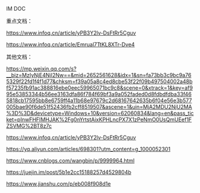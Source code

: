 IM DOC

重点文档：

https://www.infoq.cn/article/yPB3Y2lv-DsFtRr5Cguv

https://www.infoq.cn/article/Emrual7TtKL8XTr-Dve4

其他文档：

https://mp.weixin.qq.com/s?__biz=MzIyNjE4NjI2Nw==&mid=2652561628&idx=1&sn=fa73bb3c9bc9a765329f22fd1f4f1d77&chksm=f39a05a8c4ed8cbe53f22f09b497504002a48bf57235fb91ac388816ebe0eec59965071bc9c8&scene=0&xtrack=1&key=af995e53853344b56ee3163dfa86f784f69bf3a9a052faded0d8fdbdfdba33f465818cb17595bb8e6759ff4a11b68e97679c2d68167642635b6f04e56e3b577005bae90f6de51f52436fb2cff8519507&ascene=1&uin=MjA2MDU2NjU2MA%3D%3D&devicetype=Windows+10&version=62060834&lang=en&pass_ticket=pInwFHFIMHJAK%2Fg0nYrtstAixKPHLncPX7X1zPeNmO0UsQmUEef1FZSVMG%2BT8z7c

https://www.infoq.cn/article/yPB3Y2lv-DsFtRr5Cguv

https://yq.aliyun.com/articles/698301?utm_content=g_1000052301

https://www.cnblogs.com/wangbin/p/9999964.html

https://juejin.im/post/5b1e2cc15188257d4529804b

https://www.jianshu.com/p/eb008f908d1e

